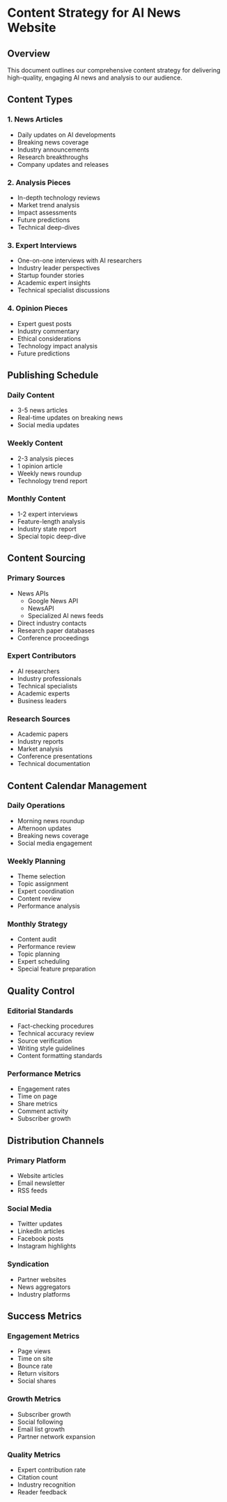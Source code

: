 # Content Strategy for AI News Website

## Overview
This document outlines our comprehensive content strategy for delivering high-quality, engaging AI news and analysis to our audience.

## Content Types

### 1. News Articles
- Daily updates on AI developments
- Breaking news coverage
- Industry announcements
- Research breakthroughs
- Company updates and releases

### 2. Analysis Pieces
- In-depth technology reviews
- Market trend analysis
- Impact assessments
- Future predictions
- Technical deep-dives

### 3. Expert Interviews
- One-on-one interviews with AI researchers
- Industry leader perspectives
- Startup founder stories
- Academic expert insights
- Technical specialist discussions

### 4. Opinion Pieces
- Expert guest posts
- Industry commentary
- Ethical considerations
- Technology impact analysis
- Future predictions

## Publishing Schedule

### Daily Content
- 3-5 news articles
- Real-time updates on breaking news
- Social media updates

### Weekly Content
- 2-3 analysis pieces
- 1 opinion article
- Weekly news roundup
- Technology trend report

### Monthly Content
- 1-2 expert interviews
- Feature-length analysis
- Industry state report
- Special topic deep-dive

## Content Sourcing

### Primary Sources
- News APIs
  - Google News API
  - NewsAPI
  - Specialized AI news feeds
- Direct industry contacts
- Research paper databases
- Conference proceedings

### Expert Contributors
- AI researchers
- Industry professionals
- Technical specialists
- Academic experts
- Business leaders

### Research Sources
- Academic papers
- Industry reports
- Market analysis
- Conference presentations
- Technical documentation

## Content Calendar Management

### Daily Operations
- Morning news roundup
- Afternoon updates
- Breaking news coverage
- Social media engagement

### Weekly Planning
- Theme selection
- Topic assignment
- Expert coordination
- Content review
- Performance analysis

### Monthly Strategy
- Content audit
- Performance review
- Topic planning
- Expert scheduling
- Special feature preparation

## Quality Control

### Editorial Standards
- Fact-checking procedures
- Technical accuracy review
- Source verification
- Writing style guidelines
- Content formatting standards

### Performance Metrics
- Engagement rates
- Time on page
- Share metrics
- Comment activity
- Subscriber growth

## Distribution Channels

### Primary Platform
- Website articles
- Email newsletter
- RSS feeds

### Social Media
- Twitter updates
- LinkedIn articles
- Facebook posts
- Instagram highlights

### Syndication
- Partner websites
- News aggregators
- Industry platforms

## Success Metrics

### Engagement Metrics
- Page views
- Time on site
- Bounce rate
- Return visitors
- Social shares

### Growth Metrics
- Subscriber growth
- Social following
- Email list growth
- Partner network expansion

### Quality Metrics
- Expert contribution rate
- Citation count
- Industry recognition
- Reader feedback 